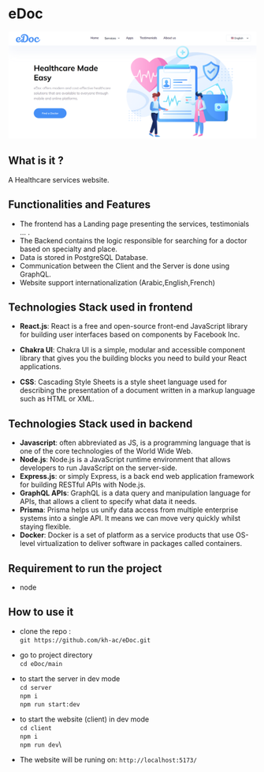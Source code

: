 # eDoc

<img src = "demo/edoc.png">

## What is it ?

A Healthcare services website.

## Functionalities and Features

- The frontend has a Landing page presenting the services, testimonials ... .
- The Backend contains the logic responsible for searching for a doctor based on specialty and place.
- Data is stored in PostgreSQL Database.
- Communication between the Client and the Server is done using GraphQL.
- Website support internationalization (Arabic,English,French)

## Technologies Stack used in frontend

- **React.js**: React is a free and open-source front-end JavaScript library for building user interfaces based on components by Facebook Inc.

- **Chakra UI**: Chakra UI is a simple, modular and accessible component library that gives you the building blocks you need to build your React applications.

- **CSS**: Cascading Style Sheets is a style sheet language used for describing the presentation of a document written in a markup language such as HTML or XML.

## Technologies Stack used in backend

- **Javascript**: often abbreviated as JS, is a programming language that is one of the core technologies of the World Wide Web.
- **Node.js**: Node.js is a JavaScript runtime environment that allows developers to run JavaScript on the server-side.
- **Express.js**: or simply Express, is a back end web application framework for building RESTful APIs with Node.js.
- **GraphQL APIs**: GraphQL is a data query and manipulation language for APIs, that allows a client to specify what data it needs.
- **Prisma**: Prisma helps us unify data access from multiple enterprise systems into a single API. It means we can move very quickly whilst staying flexible.
- **Docker**: Docker is a set of platform as a service products that use OS-level virtualization to deliver software in packages called containers.


## Requirement to run the project
- node

## How to use it

- clone the repo : \
  `git https://github.com/kh-ac/eDoc.git`

- go to project directory \
  `cd eDoc/main` 

- to start the server in dev mode \
  `cd server` \
  `npm i` \
  `npm run start:dev`

- to start the website (client) in dev mode \
  `cd client` \
  `npm i` \
  `npm run dev`\

- The website will be runing on: `http://localhost:5173/`


